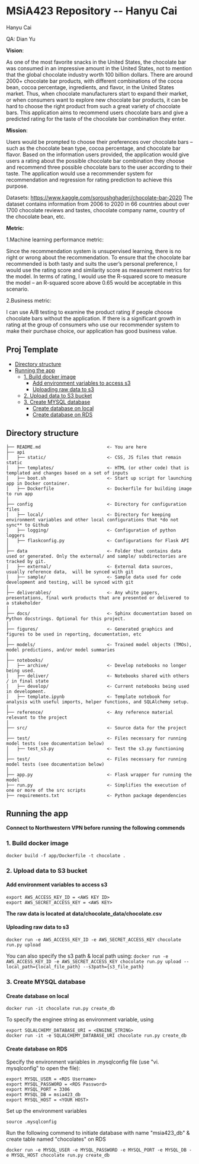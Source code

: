 # MSiA423 Repository -- Hanyu Cai

Hanyu Cai

QA: Dian Yu



**Vision**:

As one of the most favorite snacks in the United States, the chocolate bar was consumed in an impressive amount in the United States, not to mention that the global chocolate industry worth 100 billion dollars. There are around 2000+ chocolate bar products, with different combinations of the cocoa bean, cocoa percentage, ingredients, and flavor, in the United States market. Thus, when chocolate manufacturers start to expand their market, or when consumers want to explore new chocolate bar products, it can be hard to choose the right product from such a great variety of chocolate bars. This application aims to recommend users chocolate bars and give a predicted rating for the taste of the chocolate bar combination they enter.

**Mission**:

Users would be prompted to choose their preferences over chocolate bars – such as the chocolate bean type, cocoa percentage, and chocolate bar flavor. Based on the information users provided, the application would give users a rating about the possible chocolate bar combination they choose and recommend three possible chocolate bars to the user according to their taste. The application would use a recommender system for recommendation and regression for rating prediction to achieve this purpose.

Datasets: https://www.kaggle.com/soroushghaderi/chocolate-bar-2020 The dataset contains information from 2006 to 2020 in 66 countries about over 1700 chocolate reviews and tastes, chocolate company name, country of the chocolate bean, etc.

**Metric**:

1.Machine learning performance metric:

Since the recommendation system is unsupervised learning, there is no right or wrong about the recommendation. To ensure that the chocolate bar recommended is both tasty and suits the user’s personal preference, I would use the rating score and similarity score as measurement metrics for the model. In terms of rating, I would use the R-squared score to measure the model – an R-squared score above 0.65 would be acceptable in this scenario.

2.Business metric:

I can use A/B testing to examine the product rating if people choose chocolate bars without the application. If there is a significant growth in rating at the group of consumers who use our recommender system to make their purchase choice, our application has good business value.


## Proj Template 
<!-- toc -->

- [Directory structure](#directory-structure)
- [Running the app](#running-the-app)
  * [1. Build docker image](#1-build-docker-image)
      - [Add environment variables to access s3](#add-environment-variables-to-access-s3)
      - [Uploading raw data to s3](#uploading-raw-data-to-s3)
  * [2. Upload data to S3 bucket](#2-upload-data-to-s3-bucket)
  * [3. Create MYSQL database](#3-create-mysql-database)
     - [Create database on local](#create-database-on-local)
     - [Create database on RDS](#create-database-on-rds)

<!-- tocstop -->

## Directory structure 

```
├── README.md                         <- You are here
├── api
│   ├── static/                       <- CSS, JS files that remain static
│   ├── templates/                    <- HTML (or other code) that is templated and changes based on a set of inputs
│   ├── boot.sh                       <- Start up script for launching app in Docker container.
│   ├── Dockerfile                    <- Dockerfile for building image to run app  
│
├── config                            <- Directory for configuration files 
│   ├── local/                        <- Directory for keeping environment variables and other local configurations that *do not sync** to Github 
│   ├── logging/                      <- Configuration of python loggers
│   ├── flaskconfig.py                <- Configurations for Flask API 
│
├── data                              <- Folder that contains data used or generated. Only the external/ and sample/ subdirectories are tracked by git. 
│   ├── external/                     <- External data sources, usually reference data,  will be synced with git
│   ├── sample/                       <- Sample data used for code development and testing, will be synced with git
│
├── deliverables/                     <- Any white papers, presentations, final work products that are presented or delivered to a stakeholder 
│
├── docs/                             <- Sphinx documentation based on Python docstrings. Optional for this project. 
│
├── figures/                          <- Generated graphics and figures to be used in reporting, documentation, etc
│
├── models/                           <- Trained model objects (TMOs), model predictions, and/or model summaries
│
├── notebooks/
│   ├── archive/                      <- Develop notebooks no longer being used.
│   ├── deliver/                      <- Notebooks shared with others / in final state
│   ├── develop/                      <- Current notebooks being used in development.
│   ├── template.ipynb                <- Template notebook for analysis with useful imports, helper functions, and SQLAlchemy setup. 
│
├── reference/                        <- Any reference material relevant to the project
│
├── src/                              <- Source data for the project 
│
├── test/                             <- Files necessary for running model tests (see documentation below) 
│   ├── test_s3.py                    <- Test the s3.py functioning
│
├── test/                             <- Files necessary for running model tests (see documentation below)  
│
├── app.py                            <- Flask wrapper for running the model 
├── run.py                            <- Simplifies the execution of one or more of the src scripts  
├── requirements.txt                  <- Python package dependencies 
```

## Running the app

**Connect to Northwestern VPN before running the following commends**

### 1. Build docker image 

`docker build -f app/Dockerfile -t chocolate .`

### 2. Upload data to S3 bucket

#### Add environment variables to access s3
```
export AWS_ACCESS_KEY_ID = <AWS KEY ID>
export AWS_SECRET_ACCESS_KEY = <AWS KEY>
```

**The raw data is located at  data/chocolate_data/chocolate.csv**

#### Uploading raw data to s3 
`docker run -e AWS_ACCESS_KEY_ID -e AWS_SECRET_ACCESS_KEY chocolate run.py upload`

You can also specify the s3 path & local path using:
`docker run -e AWS_ACCESS_KEY_ID -e AWS_SECRET_ACCESS_KEY chocolate run.py upload --local_path={local_file_path} --s3path={s3_file_path}`

### 3. Create MYSQL database

#### Create database on local
`docker run -it chocolate run.py create_db`

To specify the enginee string as environment variable, using 
```
export SQLALCHEMY_DATABASE_URI = <ENGINE_STRING>
docker run -it -e SQLALCHEMY_DATABASE_URI chocolate run.py create_db
```

#### Create database on RDS 
Specify the environment variables in .mysqlconfig file (use "vi. mysqlconfig" to open the file):

```
export MYSQL_USER = <RDS Username>
export MYSQL_PASSWORD = <RDS Password>
export MYSQL_PORT = 3306
export MYSQL_DB = msia423_db
export MYSQL_HOST = <YOUR HOST>
```

Set up the environment variables

`source .mysqlconfig`

Run the following commend to initiate database with name "msia423_db" & create table named "chocolates" on RDS

`docker run -e MYSQL_USER -e MYSQL_PASSWORD -e MYSQL_PORT -e MYSQL_DB -e MYSQL_HOST chocolate run.py create_db`
